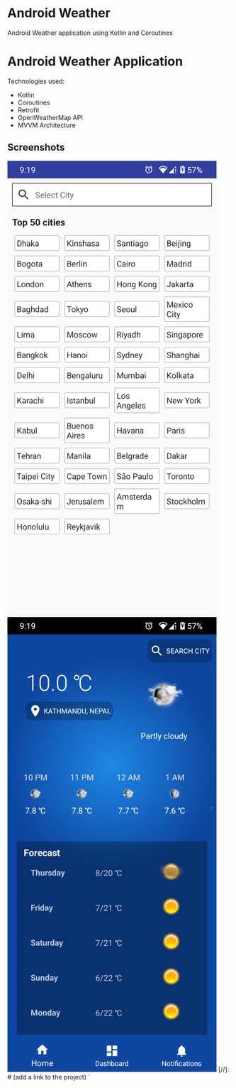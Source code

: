 # Android Weather
Android Weather application using Kotlin and Coroutines

# Android Weather Application
Technologies used:
- Kotlin
- Coroutines
- Retrofit
- OpenWeatherMap API
- MVVM Architecture



## Screenshots
![Screenshot 1](Screenshot_20241128-211957_Weather%20App.png)
![Screenshot 2](Screenshot_20241128-211943_Weather%20App.png)
[//]: # (add a link to the project)
`
